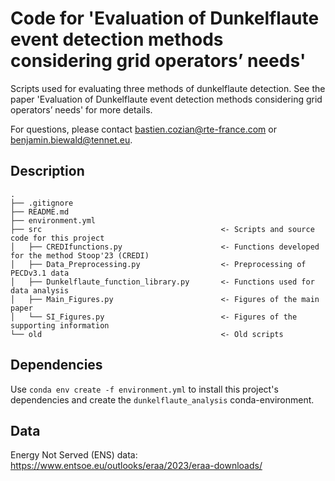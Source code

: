 # Code for 'Evaluation of Dunkelflaute event detection methods considering grid operators’ needs'

Scripts used for evaluating three methods of dunkelflaute detection.
See the paper 'Evaluation of Dunkelflaute event detection methods considering grid operators’ needs' for more details.

For questions, please contact bastien.cozian@rte-france.com or benjamin.biewald@tennet.eu.


## Description

```
.
├── .gitignore
├── README.md
├── environment.yml
├── src                                        <- Scripts and source code for this project 
│   ├── CREDIfunctions.py                      <- Functions developed for the method Stoop'23 (CREDI)
│   ├── Data_Preprocessing.py                  <- Preprocessing of PECDv3.1 data
│   ├── Dunkelflaute_function_library.py       <- Functions used for data analysis
│   ├── Main_Figures.py                        <- Figures of the main paper
│   └── SI_Figures.py                          <- Figures of the supporting information
└── old                                        <- Old scripts 
```

## Dependencies

Use ``conda env create -f environment.yml`` to install this project's dependencies and create the ``dunkelflaute_analysis`` conda-environment.

## Data

Energy Not Served (ENS) data: https://www.entsoe.eu/outlooks/eraa/2023/eraa-downloads/